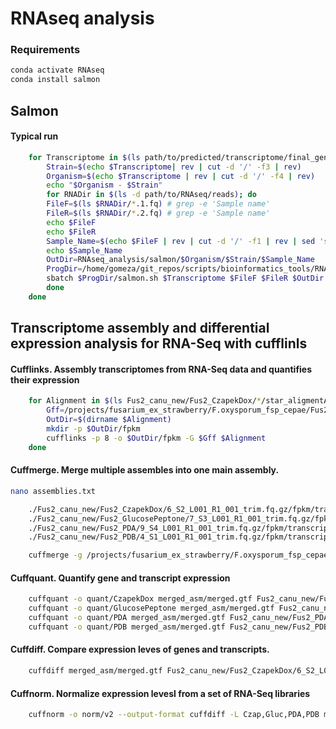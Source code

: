 # RNAseq analysis

### Requirements

```bash
conda activate RNAseq
conda install salmon
```

## Salmon 

#### Typical run

```bash
    for Transcriptome in $(ls path/to/predicted/transcriptome/final_genes_appended_renamed.cdna.fasta); do
        Strain=$(echo $Transcriptome| rev | cut -d '/' -f3 | rev)
        Organism=$(echo $Transcriptome | rev | cut -d '/' -f4 | rev)
        echo "$Organism - $Strain"
        for RNADir in $(ls -d path/to/RNAseq/reads); do
        FileF=$(ls $RNADir/*.1.fq) # grep -e 'Sample name'
        FileR=$(ls $RNADir/*.2.fq) # grep -e 'Sample name'
        echo $FileF
        echo $FileR
        Sample_Name=$(echo $FileF | rev | cut -d '/' -f1 | rev | sed 's/.1.fq//g')
        echo $Sample_Name
        OutDir=RNAseq_analysis/salmon/$Organism/$Strain/$Sample_Name
        ProgDir=/home/gomeza/git_repos/scripts/bioinformatics_tools/RNAseq_analysis
        sbatch $ProgDir/salmon.sh $Transcriptome $FileF $FileR $OutDir
        done
    done
```

## Transcriptome assembly and differential expression analysis for RNA-Seq with cufflinls


#### Cufflinks. Assembly transcriptomes from RNA-Seq data and quantifies their expression

```bash
    for Alignment in $(ls Fus2_canu_new/Fus2_CzapekDox/*/star_aligmentAligned.sortedByCoord.out.bam); do
        Gff=/projects/fusarium_ex_strawberry/F.oxysporum_fsp_cepae/Fus2_canu_new/final/final_genes_appended.gff3
        OutDir=$(dirname $Alignment)
        mkdir -p $OutDir/fpkm
        cufflinks -p 8 -o $OutDir/fpkm -G $Gff $Alignment
    done
```

#### Cuffmerge. Merge multiple assembles into one main assembly.

```bash
nano assemblies.txt

    ./Fus2_canu_new/Fus2_CzapekDox/6_S2_L001_R1_001_trim.fq.gz/fpkm/transcripts.gtf
    ./Fus2_canu_new/Fus2_GlucosePeptone/7_S3_L001_R1_001_trim.fq.gz/fpkm/transcripts.gtf
    ./Fus2_canu_new/Fus2_PDA/9_S4_L001_R1_001_trim.fq.gz/fpkm/transcripts.gtf
    ./Fus2_canu_new/Fus2_PDB/4_S1_L001_R1_001_trim.fq.gz/fpkm/transcripts.gtf

    cuffmerge -g /projects/fusarium_ex_strawberry/F.oxysporum_fsp_cepae/Fus2_canu_new/final/final_genes_appended.gff3 -s /projects/oldhome/groups/harrisonlab/project_files/fusarium/repeat_masked/F.oxysporum_fsp_cepae/Fus2_canu_new/edited_contigs_repmask/Fus2_canu_contigs_unmasked.fa -p 8 assemblies.txt
```

#### Cuffquant. Quantify gene and transcript expression

```bash
    cuffquant -o quant/CzapekDox merged_asm/merged.gtf Fus2_canu_new/Fus2_CzapekDox/*/star_aligmentAligned.sortedByCoord.out.bam
    cuffquant -o quant/GlucosePeptone merged_asm/merged.gtf Fus2_canu_new/Fus2_GlucosePeptone/*/star_aligmentAligned.sortedByCoord.out.bam
    cuffquant -o quant/PDA merged_asm/merged.gtf Fus2_canu_new/Fus2_PDA/*/star_aligmentAligned.sortedByCoord.out.bam
    cuffquant -o quant/PDB merged_asm/merged.gtf Fus2_canu_new/Fus2_PDB/*/star_aligmentAligned.sortedByCoord.out.bam
```

#### Cuffdiff. Compare expression leves of genes and transcripts.

```bash
    cuffdiff merged_asm/merged.gtf Fus2_canu_new/Fus2_CzapekDox/6_S2_L001_R1_001_trim.fq.gz/star_aligmentAligned.sortedByCoord.out.bam Fus2_canu_new/Fus2_GlucosePeptone/7_S3_L001_R1_001_trim.fq.gz/star_aligmentAligned.sortedByCoord.out.bam Fus2_canu_new/Fus2_PDA/9_S4_L001_R1_001_trim.fq.gz/star_aligmentAligned.sortedByCoord.out.bam Fus2_canu_new/Fus2_PDB/4_S1_L001_R1_001_trim.fq.gz/star_aligmentAligned.sortedByCoord.out.bam
```

#### Cuffnorm. Normalize expression levesl from a set of RNA-Seq libraries

```bash
    cuffnorm -o norm/v2 --output-format cuffdiff -L Czap,Gluc,PDA,PDB merged_asm/merged.gtf quant/CzapekDox/abundances.cxb quant/GlucosePeptone/abundances.cxb quant/PDA/abundances.cxb quant/PDB/abundances.cxb
```